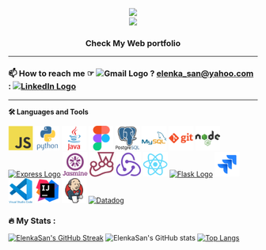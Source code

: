 <div id="header" align="center">
  <a href="https://elenanurullina.vercel.app/" role="button">
  <img src="https://media.giphy.com/media/L1R1tvI9svkIWwpVYr/giphy.gif" width="400"/> 
   </a>
  <div>
  <img src="https://cdn0.iconfinder.com/data/icons/flat-round-arrow-arrow-head/512/Red_Arrow_Top-2-512.png" width="30"/> 
  <h3> Check My Web portfolio </h3>
  </div>
</div>

*** 
### 📫 How to reach me  ☞  <img src="https://1000logos.net/wp-content/uploads/2021/05/Gmail-logo.png" alt="Gmail Logo" width="60px" height="40px">  ? elenka_san@yahoo.com  :  [<img src="https://upload.wikimedia.org/wikipedia/commons/thumb/c/ca/LinkedIn_logo_initials.png/768px-LinkedIn_logo_initials.png" alt="LinkedIn Logo" width="40px" height="40px">](https://www.linkedin.com/in/elena-nurullina/) 
<!-- [My Web portfolio](https://elenanurullina.vercel.app/)  -->

*** 
 **:hammer_and_wrench: Languages and Tools**

[<img src="https://github.com/devicons/devicon/blob/master/icons/javascript/javascript-original.svg" alt="JavaScript Logo" width="50px" height="50px">](https://developer.mozilla.org/en-US/docs/Web/JavaScript)
[<img src="https://github.com/devicons/devicon/blob/master/icons/python/python-original-wordmark.svg" alt="Python Logo" width="50px" height="50px">](https://www.python.org/)
[<img src="https://github.com/devicons/devicon/blob/master/icons/java/java-original-wordmark.svg" alt="Java" width="50px" height="50px">](https://www.java.com/en/)
[<img src="https://github.com/devicons/devicon/blob/master/icons/figma/figma-original.svg" alt="Figma Logo" width="50px" height="50px">](https://www.figma.com/)
[<img src="https://github.com/devicons/devicon/blob/master/icons/postgresql/postgresql-original-wordmark.svg" alt="Psql Logo" width="50px" height="50px">](https://www.postgresql.org/)
[<img src="https://github.com/devicons/devicon/blob/master/icons/mysql/mysql-original-wordmark.svg" alt="MySQL"  width="50px" height="50px">](https://www.mysql.com/)
[<img src="https://github.com/devicons/devicon/blob/master/icons/git/git-plain-wordmark.svg" alt="Git Logo" width="50px" height="50px">](https://git-scm.com/)
[<img src="https://github.com/devicons/devicon/blob/master/icons/nodejs/nodejs-original-wordmark.svg" alt="NodeJS Logo" width="50px" height="50px">](https://nodejs.org/en/)
[<img src="https://user-images.githubusercontent.com/11978772/40430986-a0eb7b92-5e63-11e8-80eb-43fe07f664a6.png" alt="Express Logo" height="50px">](https://expressjs.com/)
[<img src="https://github.com/devicons/devicon/blob/master/icons/jasmine/jasmine-original-wordmark.svg" alt="Jasmine Logo" width="50px" height="50px">](https://jasmine.github.io/)
[<img src="https://github.com/devicons/devicon/blob/master/icons/jest/jest-plain.svg" alt="Jest Logo" width="50px" height="50px">](https://jestjs.io/)
[<img src="https://github.com/devicons/devicon/blob/master/icons/redux/redux-original.svg" alt="Redux Logo" width="50px" height="50px">](https://redux.js.org/)
[<img src="https://github.com/devicons/devicon/blob/master/icons/react/react-original.svg" alt="React Logo" width="50px" height="50px">](https://reactjs.org/)
[<img src="https://miro.medium.com/max/1200/1*fD3qqMWNyfJ85XST9c1H2g.png" alt="Flask Logo" height="50px">](https://flask.palletsprojects.com/en/2.0.x/)
[<img src="https://github.com/devicons/devicon/blob/master/icons/jira/jira-original.svg" alt="Jira" width="50px" height="50px">](https://github.com/devicons/devicon/tree/master/icons/jira)
[<img src="https://github.com/devicons/devicon/blob/master/icons/vscode/vscode-original-wordmark.svg" alt="VSCode"  width="50px" height="50px">](https://code.visualstudio.com/)
[<img src="https://github.com/devicons/devicon/blob/master/icons/intellij/intellij-original.svg" alt="IntelliJ Idea"  width="50px" height="50px">](https://www.jetbrains.com/)
[<img src="https://github.com/devicons/devicon/blob/master/icons/jenkins/jenkins-original.svg" alt="Jenkins" width="50px" height="50px" background="orange">](https://www.jenkins.io/)
[<img src="https://imgix.datadoghq.com/img/about/presskit/usage/logousage_purple.png?auto=format&fit=max&w=847&dpr=2" alt="Datadog" width="70px" height="50px">](https://www.datadoghq.com/)

<!-- [<img src="https://upload.wikimedia.org/wikipedia/commons/thumb/1/18/ISO_C%2B%2B_Logo.svg/1280px-ISO_C%2B%2B_Logo.svg.png" alt="C++ Logo" width="50px" height="50px">](https://isocpp.org/) -->
<!-- [<img src="https://docs.microsoft.com/cs-cz/windows/images/csharp-logo.png" alt="C# Logo" width="60px" height="60px">](https://docs.microsoft.com/en-us/dotnet/csharp/) -->

### :fire: My Stats :

[![ElenkaSan's GitHub Streak](http://github-readme-streak-stats.herokuapp.com?user=ElenkaSan&theme=radical)](https://git.io/streak-stats)
![ElenkaSan's GitHub stats](https://github-readme-stats.vercel.app/api?username=ElenkaSan&show_icons=true&theme=synthwave) [![Top Langs](https://github-readme-stats.vercel.app/api/top-langs/?username=ElenkaSan&layout=compact&theme=synthwave)](https://github.com/anuraghazra/github-readme-stats)
<!-- ![ElenkaSan's GitHub stats](https://github-readme-stats.vercel.app/api?username=elenkasan&show_icons=true&theme=dracula) -->


<!--
**ElenkaSan/ElenkaSan** is a ✨ _special_ ✨ repository because its `README.md` (this file) appears on your GitHub profile.

Here are some ideas to get you started:

- 🔭 I’m currently working on ...
- 🌱 I’m currently learning ...
- 👯 I’m looking to collaborate on ...
- 🤔 I’m looking for help with ...
- 💬 Ask me about ...
- 📫 How to reach me: ...
- 😄 Pronouns: ...
- ⚡ Fun fact: ...
-->
